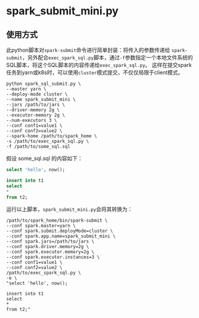 # spark_submit_mini.py
## 使用方式
此python脚本对`spark-submit`命令进行简单封装：将传入的参数传递给
`spark-submit`，另外配合`exec_spark_sql.py`脚本，通过`-f`参数指定一个本地文件系统的SQL脚本，将这个SQL脚本的内容传递给`exec_spark_sql.py`。
这样在提交spark任务到yarn或k8s时，可以使用`cluster`模式提交，不仅仅局限于client模式。


```shell
python spark_sql_submit.py \
--master yarn \
--deploy-mode cluster \
--name spark_submit_mini \
--jars /path/to/jars \
--driver-memory 2g \
--executor-memory 2g \
--num-executors 3 \
--conf conf1=value1 \
--conf conf2=value2 \
--spark-home /path/to/spark_home \
-s /path/to/exec_spark_sql.py \
-f /path/to/some_sql.sql 
```

假设 some_sql.sql 的内容如下：
```sql
select 'hello', now();

insert into t1
select
*
from t2;
```
运行以上脚本，`spark_submit_mini.py`会将其转换为：
```shell
/path/to/spark_home/bin/spark-submit \
--conf spark.master=yarn \
--conf spark.submit.deployMode=cluster \
--conf spark.app.name=spark_submit_mini \
--conf spark.jars=/path/to/jars \
--conf spark.driver.memory=2g \
--conf spark.executor.memory=2g \
--conf spark.executor.instances=3 \
--conf conf1=value1 \
--conf conf2=value2 \
/path/to/exec_spark_sql.py \
-e \
"select 'hello', now();

insert into t1
select
*
from t2;"
```
